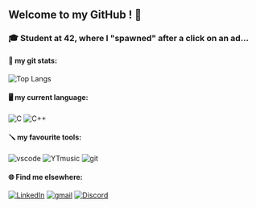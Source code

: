 ## Welcome to my GitHub ! 🖖 
### 🎓 Student at 42, where I "spawned" after a click on an ad...

#### 🦾 my git stats:
![Top Langs](https://github-readme-stats.vercel.app/api/top-langs/?username=TonUpMan&layout=compact)


#### 🖥️ my current language:
![C](https://img.icons8.com/color/48/c-programming.png)   ![C++](https://img.icons8.com/fluency/48/c-plus-plus-logo.png)

#### 🪛 my favourite tools:
![vscode](https://img.icons8.com/badges/48/visual-studio.png)   ![YTmusic](https://img.icons8.com/fluency/48/youtube-music.png)   ![git]([https://img.icons8.com/material-outlined/48/github.png](https://img.icons8.com/material-rounded/48/FFFFFF/github.png))  

#### 🌐 Find me elsewhere:
[![LinkedIn](https://img.icons8.com/color/48/linkedin.png)](https://linkedin.com/in/quentin-devianne-b507ab344)   [![gmail](https://img.icons8.com/color/48/gmail--v1.png)](mailto:qdeviann@student.42angouleme.fr)   [![Discord](https://img.icons8.com/color/48/discord-logo.png)](https://discord.com/users/381620497148018688)


